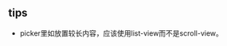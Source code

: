 <!-- UTSCOMJSON.picker-view.name -->

<!-- UTSCOMJSON.picker-view.description -->

<!-- UTSCOMJSON.picker-view.attrubute -->

<!-- UTSCOMJSON.picker-view.compatibility -->

<!-- UTSCOMJSON.picker-view.reference -->


<!-- UTSCOMJSON.picker-view-column.name -->

<!-- UTSCOMJSON.picker-view-column.description -->

<!-- UTSCOMJSON.picker-view-column.attrubute -->

<!-- UTSCOMJSON.picker-view-column.compatibility -->

<!-- UTSCOMJSON.picker-view-column.reference -->

## tips
- picker里如放置较长内容，应该使用list-view而不是scroll-view。